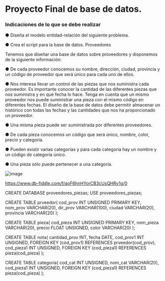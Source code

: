# Proyecto Final de base de datos.
### Indicaciones de lo que se debe realizar

● Diseña el modelo entidad-relación del siguiente problema.

● Crea el script para la base de datos.
Proveedores

Tenemos que diseñar una base de datos sobre proveedores y disponemos de
la siguiente información:

● De cada proveedor conocemos su nombre, dirección, ciudad, provincia y
un código de proveedor que será único para cada uno de ellos.

● Nos interesa llevar un control de las piezas que nos suministra cada
proveedor. Es importante conocer la cantidad de las diferentes piezas
que nos suministra y en qué fecha lo hace. Tenga en cuenta que un
mismo proveedor nos puede suministrar una pieza con el mismo código
en diferentes fechas. El diseño de la base de datos debe permitir
almacenar un histórico con todas las fechas y las cantidades que nos ha
proporcionado un proveedor.

● Una misma pieza puede ser suministrada por diferentes proveedores.

● De cada pieza conocemos un código que será único, nombre, color,
precio y categoría.

● Pueden existir varias categorías y para cada categoría hay un nombre y
un código de categoría único.

● Una pieza sólo puede pertenecer a una categoría.

![image](https://user-images.githubusercontent.com/101203503/178055787-e6cd86fb-583b-4871-8757-0d64f0cd84e9.png)

https://www.db-fiddle.com/f/aoF6hnHYorCB3cUsQHRv1g/0

CREATE DATABASE proveedores_piezas;
USE proveedores_piezas;

CREATE TABLE prveedor(
cod_prov INT UNSIGNED PRIMARY KEY,
nom_prov VARCHAR(20),
dir_prov VARCHAR(100),
ciudad VARCHAR(20),
provincia VARCHAR(20)
);

CREATE TABLE pieza(
cod_pieza INT UNSIGNED PRIMARY KEY,
nom_pieza VARCHAR(20),
precio FLOAT UNSIGNED,
color VARCHAR(20)
);

CREATE TABLE nota(
cantidad_prov INT,
fecha DATE,
cod_prov1 INT UNSIGNED,
FOREIGN KEY (cod_prov1) REFERENCES prveedor(cod_prov),
cod_pieza1 INT UNSIGNED,
FOREIGN KEY (cod_pieza1) REFERENCES pieza(cod_pieza)
);

CREATE TABLE categoria(
cod_cat INT UNSIGNED,
nom_cat VARCHAR(20),
cod_pieza1 INT UNSIGNED,
FOREIGN KEY (cod_pieza1) REFERENCES pieza(cod_pieza)
);


